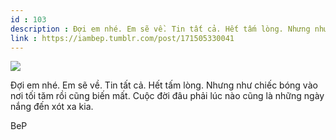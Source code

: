 ```yaml
---
id : 103
description : Đợi em nhé. Em sẽ về. Tin tất cả. Hết tấm lòng. Nhưng như chiếc bóng vào nơi tối tăm rồi cũng biến mất. Cuộc đời đâu phải lúc nào cũng là những ngày nắng đến xót xa kia.
link : https://iambep.tumblr.com/post/171505330041
---
```


![](https://64.media.tumblr.com/bc9f8fcee406b48132af7f20c24dc1c1/tumblr_p51rh14w601u3a9rjo1_400.png)

Đợi em nhé. Em sẽ về. Tin tất cả. Hết tấm lòng. Nhưng như chiếc bóng vào
nơi tối tăm rồi cũng biến mất. Cuộc đời đâu phải lúc nào cũng là những ngày
nắng đến xót xa kia.

BeP